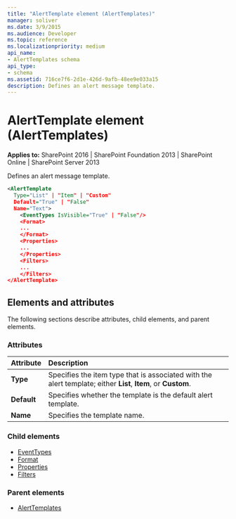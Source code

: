 ```yaml
---
title: "AlertTemplate element (AlertTemplates)"
manager: soliver
ms.date: 3/9/2015
ms.audience: Developer
ms.topic: reference
ms.localizationpriority: medium
api_name:
- AlertTemplates schema
api_type:
- schema
ms.assetid: 716ce7f6-2d1e-426d-9afb-48ee9e033a15
description: Defines an alert message template.
---
```


# AlertTemplate element (AlertTemplates)

**Applies to:** SharePoint 2016 | SharePoint Foundation 2013 | SharePoint Online | SharePoint Server 2013

Defines an alert message template.

```XML
<AlertTemplate
  Type="List" | "Item" | "Custom"
  Default="True" | "False"
  Name="Text">
    <EventTypes IsVisible="True" | "False"/>
    <Format>
    ...
    </Format>
    <Properties>
    ...
    </Properties>
    <Filters>
    ...
    </Filters>
</AlertTemplate>
```

## Elements and attributes

The following sections describe attributes, child elements, and parent elements.

### Attributes

|**Attribute**|**Description**|
|:-----|:-----|
|**Type**  <br/> |Specifies the item type that is associated with the alert template; either **List**, **Item**, or **Custom**.  <br/> |
|**Default**  <br/> |Specifies whether the template is the default alert template.  <br/> |
|**Name**  <br/> |Specifies the template name.  <br/> |

### Child elements

- [EventTypes](eventtypes-element-alerttemplates.md)
- [Format](format-element-alerttemplates.md)
- [Properties](properties-element-alerttemplates.md)
- [Filters](filters-element-alerttemplates.md)

### Parent elements

- [AlertTemplates](alerttemplates-element-alerttemplates.md)
